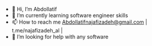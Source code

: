 - 👋 Hi, I’m Abdollatif
- 🌱 I’m currently learning software engineer skills
- 📫 How to reach me Abdollatifnajafizadeh@gmail.com | t.me/najafizadeh_al | 
- 🧐 I’m looking for help with any software

<!---
Najafizadehal/Najafizadehal is a ✨ special ✨ repository because its `README.md` (this file) appears on your GitHub profile.
You can click the Preview link to take a look at your changes.
--->
